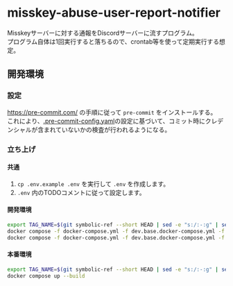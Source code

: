 # misskey-abuse-user-report-notifier
Misskeyサーバーに対する通報をDiscordサーバーに流すプログラム。  
プログラム自体は1回実行すると落ちるので、crontab等を使って定期実行する想定。

## 開発環境

### 設定

<https://pre-commit.com/> の手順に従って `pre-commit` をインストールする。  
これにより、[.pre-commit-config.yaml](.pre-commit-config.yaml)の設定に基づいて、コミット時にクレデンシャルが含まれていないかの検査が行われるようになる。

### 立ち上げ

#### 共通

1. `cp .env.example .env` を実行して `.env` を作成します。
2. `.env` 内のTODOコメントに従って設定します。

#### 開発環境

```sh
export TAG_NAME=$(git symbolic-ref --short HEAD | sed -e "s:/:-:g" | sed -e "s/^main$/latest/g")
docker compose -f docker-compose.yml -f dev.base.docker-compose.yml -f dev.docker-compose.yml build
docker compose -f docker-compose.yml -f dev.base.docker-compose.yml -f dev.docker-compose.yml watch
```

#### 本番環境

```sh
export TAG_NAME=$(git symbolic-ref --short HEAD | sed -e "s:/:-:g" | sed -e "s/^main$/latest/g")
docker compose up --build
```

